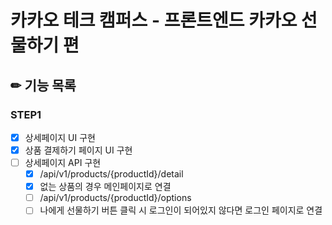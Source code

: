 # 카카오 테크 캠퍼스 - 프론트엔드 카카오 선물하기 편

## ✏ 기능 목록

### STEP1

- [x] 상세페이지 UI 구현
- [x] 상품 결제하기 페이지 UI 구현
- [ ] 상세페이지 API 구현
  - [x] /api/v1/products/{productId}/detail
  - [x] 없는 상품의 경우 메인페이지로 연결
  - [ ] /api/v1/products/{productId}/options
  - [ ] 나에게 선물하기 버튼 클릭 시 로그인이 되어있지 않다면 로그인 페이지로 연결
